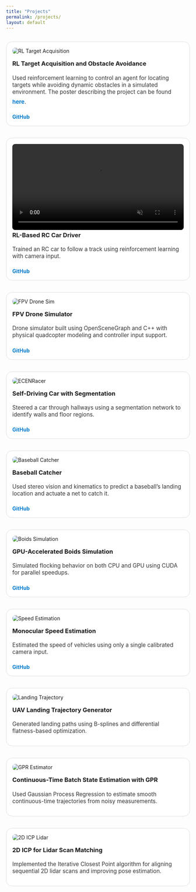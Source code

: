 ```yaml
---
title: "Projects"
permalink: /projects/
layout: default
---
```


<style>
.projects-grid {
  display: grid;
  grid-template-columns: repeat(auto-fit, minmax(320px, 1fr));
  gap: 2rem;
  padding: 1rem 0;
}
.project-tile {
  background: #fff;
  border-radius: 1rem;
  overflow: hidden;
  border: 1px solid #ddd;
  padding: 1rem;
  display: flex;
  flex-direction: column;
  transition: box-shadow 0.3s ease;
}
.project-tile:hover {
  box-shadow: 0 4px 12px rgba(0, 0, 0, 0.1);
}
.project-tile img {
  max-width: 100%;
  height: auto;
  margin-bottom: 0.75rem;
  border-radius: 0.5rem;
}
.project-tile h3 {
  margin: 0.25rem 0;
}
.project-tile p {
  font-size: 0.95rem;
  color: #333;
  flex-grow: 1;
}
.project-tile a {
  color: #007acc;
  text-decoration: none;
  margin-top: 0.5rem;
  font-weight: bold;
  display: inline-block;
}
</style>

<section class="projects-grid">

  <div class="project-tile">
    <img src="/assets/images/rl_drone.gif" alt="RL Target Acquisition">
    <h3>RL Target Acquisition and Obstacle Avoidance</h3>
    <p>Used reinforcement learning to control an agent for locating targets while avoiding dynamic obstacles in a simulated environment.  The poster describing the project can be found <a href="/assets/files/TargetAcquisition.pdf">here</a>.</p>
    <a href="https://github.com/ajordan5/RL-Target-Acquisition">GitHub</a>
  </div>

  <div class="project-tile">
  <video autoplay loop muted playsinline style="width: 100%; border-radius: 8px;">
    <source src="/assets/videos/rl_car.mp4" type="video/mp4">
    Your browser does not support the video tag.
  </video>
  <h3>RL-Based RC Car Driver</h3>
  <p>Trained an RC car to follow a track using reinforcement learning with camera input.</p>
  <a href="https://github.com/grastagg/SelfDrivingCarClassTeam4">GitHub</a>
</div>

  <div class="project-tile">
    <img src="/assets/images/fpv-sim.gif" alt="FPV Drone Sim">
    <h3>FPV Drone Simulator</h3>
    <p>Drone simulator built using OpenSceneGraph and C++ with physical quadcopter modeling and controller input support.</p>
    <a href="https://github.com/MEEN-570-Fall-2022/final-project-grastagg">GitHub</a>
  </div>

  <div class="project-tile">
    <img src="/assets/images/hallway-car.gif" alt="ECENRacer">
    <h3>Self-Driving Car with Segmentation</h3>
    <p>Steered a car through hallways using a segmentation network to identify walls and floor regions.</p>
    <a href="https://github.com/backflipsciboy/ECENRacer">GitHub</a>
  </div>

  <div class="project-tile">
    <img src="/assets/images/baseball-catcher.gif" alt="Baseball Catcher">
    <h3>Baseball Catcher</h3>
    <p>Used stereo vision and kinematics to predict a baseball’s landing location and actuate a net to catch it.</p>
    <a href="https://github.com/backflipsciboy/BaseballCatcher">GitHub</a>
  </div>

  <div class="project-tile">
    <img src="/assets/images/boids.gif" alt="Boids Simulation">
    <h3>GPU-Accelerated Boids Simulation</h3>
    <p>Simulated flocking behavior on both CPU and GPU using CUDA for parallel speedups.</p>
    <a href="https://github.com/grastagg/HPC_final_project">GitHub</a>
  </div>

  <div class="project-tile">
    <img src="/assets/images/speed-estimation.gif" alt="Speed Estimation">
    <h3>Monocular Speed Estimation</h3>
    <p>Estimated the speed of vehicles using only a single calibrated camera input.</p>
    <a href="https://github.com/backflipsciboy/SpeedTrap">GitHub</a>
  </div>

  <div class="project-tile">
    <img src="/assets/images/uav-landing.gif" alt="Landing Trajectory">
    <h3>UAV Landing Trajectory Generator</h3>
    <p>Generated landing paths using B-splines and differential flatness-based optimization.</p>
  </div>

  <div class="project-tile">
    <img src="/assets/images/gpr-estimation.gif" alt="GPR Estimator">
    <h3>Continuous-Time Batch State Estimation with GPR</h3>
    <p>Used Gaussian Process Regression to estimate smooth continuous-time trajectories from noisy measurements.</p>
  </div>

  <div class="project-tile">
    <img src="/assets/images/icp.gif" alt="2D ICP Lidar">
    <h3>2D ICP for Lidar Scan Matching</h3>
    <p>Implemented the Iterative Closest Point algorithm for aligning sequential 2D lidar scans and improving pose estimation.</p>
  </div>

</section>
